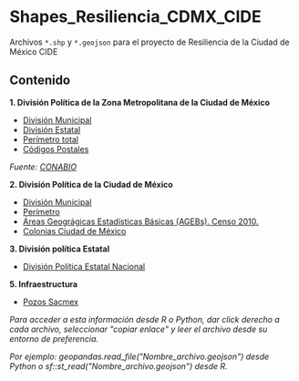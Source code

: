 # Shapes_Resiliencia_CDMX_CIDE
Archivos `*.shp` y `*.geojson` para el proyecto de Resiliencia de la Ciudad de México CIDE


## Contenido

**1. División Política de la Zona Metropolitana de la Ciudad de México**

* [División Municipal](https://github.com/JuveCampos/Shapes_Resiliencia_CDMX_CIDE/raw/master/Zona%20Metropolitana/EdosZM.geojson)
* [División Estatal](https://github.com/JuveCampos/Shapes_Resiliencia_CDMX_CIDE/raw/master/Zona%20Metropolitana/EstadosZMVM.geojson)
* [Perímetro total](https://github.com/JuveCampos/Shapes_Resiliencia_CDMX_CIDE/raw/master/Zona%20Metropolitana/ZMVM_shell.geojson)
* [Códigos Postales](https://raw.githubusercontent.com/JuveCampos/Shapes_Resiliencia_CDMX_CIDE/master/geojsons/Division%20Politica/cp_zona_metropolitana.geojson)

_Fuente: [CONABIO](http://www.conabio.gob.mx/informacion/gis/)_

**2. División Política de la Ciudad de México**

* [División Municipal](https://github.com/JuveCampos/Shapes_Resiliencia_CDMX_CIDE/raw/master/Shape%20Ciudad%20de%20México/CDMX_mpal.geojson)
* [Perímetro](https://github.com/JuveCampos/Shapes_Resiliencia_CDMX_CIDE/raw/master/Shape%20Ciudad%20de%20México/CDMX_perimetro.geojson)
* [Áreas Geográgicas Estadísticas Básicas (AGEBs). Censo 2010.](https://github.com/JuveCampos/Shapes_Resiliencia_CDMX_CIDE/raw/master/Zona%20Metropolitana/Ageb.geojson)
* [Colonias Ciudad de México](https://raw.githubusercontent.com/JuveCampos/Shapes_Resiliencia_CDMX_CIDE/master/geojsons/Division%20Politica/Poligono_colonias.geojson)

**3. División política Estatal**

* [División Política Estatal Nacional](https://github.com/JuveCampos/MexicoSinIslas/raw/master/Sin_islas.geojson)

**5. Infraestructura**

* [Pozos Sacmex](https://github.com/JuveCampos/Shapes_Resiliencia_CDMX_CIDE/raw/master/Infraestructura/Pozos_Sacmex2.geojson)


_Para acceder a esta información desde R o Python, dar click derecho a cada archivo, seleccionar "copiar enlace" y leer el archivo desde su entorno de preferencia._

_Por ejemplo: geopandas.read_file("Nombre_archivo.geojson") desde Python o sf::st_read("Nombre_archivo.geojson") desde R._


